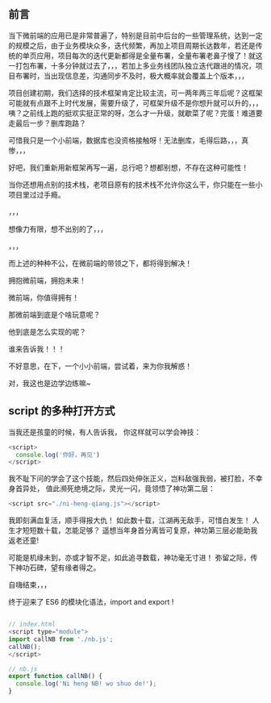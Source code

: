 ## 前言

当下微前端的应用已是非常普遍了，特别是目前中后台的一些管理系统，达到一定的规模之后，由于业务模块众多，迭代频繁，再加上项目周期长达数年，若还是传统的单页应用，项目每次的迭代更新都得是全量布署，全量布署老鼻子慢了！就这一打包布署，十多分钟就过去了，，，若加上多业务线团队独立迭代跟进的情况，项目布署时，当出现信息差，沟通同步不及时，极大概率就会覆盖上个版本，，，

项目创建初期，我们选择的技术框架肯定比较主流，可一两年两三年后呢？这框架可能就有点跟不上时代发展，需要升级了，可框架升级不是你想升就可以升的，，，咦？之前线上跑的挺欢实挺正常的呀，怎么才一升级，就歇菜了呢？完蛋！难道要走最后一步？删库跑路？

可惜我只是一个小前端，数据库也没资格接触呀！无法删库，毛得后路，，，真惨，，，

好吧，我们重新用新框架再写一遍，总行吧？想都别想，不存在这种可能性！

当你还想用点别的技术栈，老项目原有的技术栈不允许你这么干，你只能在一些小项目里过过手瘾。

，，，

想像力有限，想不出别的了，，，

，，，

而上述的种种不公，在微前端的带领之下，都将得到解决！

拥抱微前端，拥抱未来！

微前端，你值得拥有！

那微前端到底是个啥玩意呢？

他到底是怎么实现的呢？

谁来告诉我！！！

不好意思，在下，一个小小前端，尝试着，来为你我解惑！

对，我这也是边学边练嘛~

## script 的多种打开方式

当我还是孩童的时候，有人告诉我，
你这样就可以学会神技：

```js
<script>
  console.log('你好，再见')
</script>
```

我不耻下问的学会了这个技能，然后四处伸张正义，岂料敌强我弱，被打脸，不幸身首异处，
值此濒死绝境之际，灵光一闪，竟领悟了神功第二层：

```js
<script src="./ni-heng-qiang.js"></script>
```

我即刻满血复活，顺手得报大仇！
如此数十载，江湖再无敌手，可惜白发生！
人生才短短数十载，怎能足够？
遥想当年身首分离皆可复原，神功第三层必能助我返老还童!

可能是机缘未到，亦或才智不足，如此追寻数载，神功毫无寸进！
弥留之际，传下神功石碑，望有缘者得之。

自嗨结束，，，

终于迎来了 ES6 的模块化语法，import and export !

```js

// index.html
<script type="module">
import callNB from './nb.js';
callNB();
</script>

// nb.js
export function callNB() {
  console.log('Ni heng NB! wo shuo de!');
}
```





